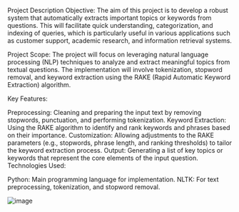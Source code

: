 Project Description
Objective:
The aim of this project is to develop a robust system that automatically extracts important topics or keywords from questions. This will facilitate quick understanding, categorization, and indexing of queries, which is particularly useful in various applications such as customer support, academic research, and information retrieval systems.

Project Scope:
The project will focus on leveraging natural language processing (NLP) techniques to analyze and extract meaningful topics from textual questions. The implementation will involve tokenization, stopword removal, and keyword extraction using the RAKE (Rapid Automatic Keyword Extraction) algorithm.

Key Features:

Preprocessing: Cleaning and preparing the input text by removing stopwords, punctuation, and performing tokenization.
Keyword Extraction: Using the RAKE algorithm to identify and rank keywords and phrases based on their importance.
Customization: Allowing adjustments to the RAKE parameters (e.g., stopwords, phrase length, and ranking thresholds) to tailor the keyword extraction process.
Output: Generating a list of key topics or keywords that represent the core elements of the input question.
Technologies Used:

Python: Main programming language for implementation.
NLTK: For text preprocessing, tokenization, and stopword removal.


![image](https://github.com/22922511/-Intelligent-Query-Analysis-Automated-Topic-Extraction-Using-Advanced-NLP-Techniques/assets/146309666/d1217bb5-9044-4c5e-9ba2-e3f5c4182056)
